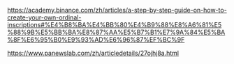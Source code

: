 https://academy.binance.com/zh/articles/a-step-by-step-guide-on-how-to-create-your-own-ordinal-inscriptions#%E4%B8%BA%E4%BB%80%E4%B9%88%E8%A6%81%E5%88%9B%E5%BB%BA%E8%87%AA%E5%B7%B1%E7%9A%84%E5%BA%8F%E6%95%B0%E9%93%AD%E6%96%87%EF%BC%9F

https://www.panewslab.com/zh/articledetails/27ojhj8a.html